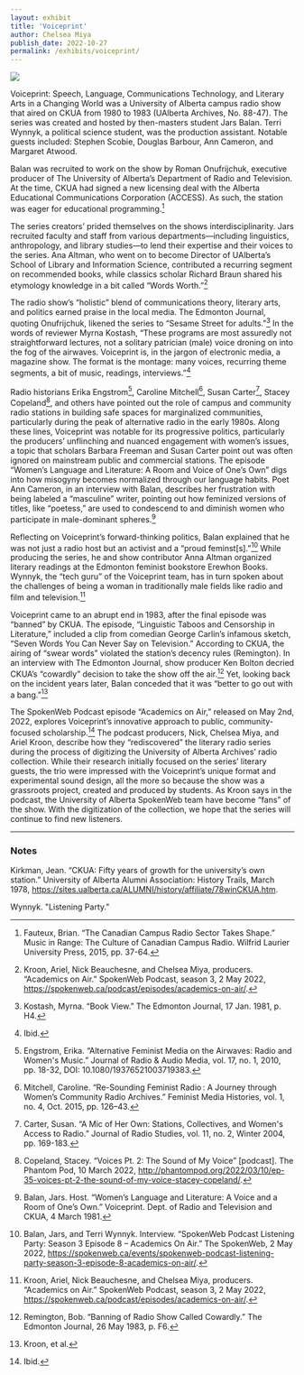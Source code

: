 ```yaml
---
layout: exhibit
title: 'Voiceprint'
author: Chelsea Miya
publish_date: 2022-10-27
permalink: /exhibits/voiceprint/
---
```


<a href="{{ '/img/VoiceprintTape.jpg' | absolute_url }}">
  <img src="{{ '/img/VoiceprintTape.jpg' | absolute_url }}"/>
</a>

Voiceprint: Speech, Language, Communications Technology, and Literary Arts in a Changing World was a University of Alberta campus radio show that aired on CKUA from 1980 to 1983 (UAlberta Archives, No. 88-47). The series was created and hosted by then-masters student Jars Balan. Terri Wynnyk, a political science student, was the production assistant. Notable guests included: Stephen Scobie, Douglas Barbour, Ann Cameron, and Margaret Atwood.

Balan was recruited to work on the show by Roman Onufrijchuk, executive producer of The University of Alberta’s Department of Radio and Television. At the time, CKUA had signed a new licensing deal with the Alberta Educational Communications Corporation (ACCESS). As such, the station was eager for educational programming.[^1]

The series creators’ prided themselves on the shows interdisciplinarity. Jars recruited faculty and staff from various departments—including linguistics, anthropology, and library studies—to lend their expertise and their voices to the series. Ana Altman, who went on to become Director of UAlberta’s School of Library and Information Science, contributed a recurring segment on recommended books, while classics scholar Richard Braun shared his etymology knowledge in a bit called “Words Worth.”[^2]

The radio show’s “holistic” blend of communications theory, literary arts, and politics earned praise in the local media. The Edmonton Journal, quoting Onufrijchuk, likened the series to “Sesame Street for adults.”[^3] In the words of reviewer Myrna Kostash, “These programs are most assuredly not straightforward lectures, not a solitary patrician (male) voice droning on into the fog of the airwaves. Voiceprint is, in the jargon of electronic media, a magazine show. The format is the montage: many voices, recurring theme segments, a bit of music, readings, interviews.”[^4]

Radio historians Erika Engstrom[^5], Caroline Mitchell[^6], Susan Carter[^7], Stacey Copeland[^8], and others have pointed out the role of campus and community radio stations in building safe spaces for marginalized communities, particularly during the peak of alternative radio in the early 1980s. Along these lines, Voiceprint was notable for its progressive politics, particularly the producers’ unflinching and nuanced engagement with women’s issues, a topic that scholars Barbara Freeman and Susan Carter point out was often ignored on mainstream public and commercial stations. The episode “Women’s Language and Literature: A Room and Voice of One’s Own” digs into how misogyny becomes normalized through our language habits. Poet Ann Cameron, in an interview with Balan, describes her frustration with being labeled a “masculine” writer, pointing out how feminized versions of titles, like “poetess,” are used to condescend to and diminish women who participate in male-dominant spheres.[^9]

Reflecting on Voiceprint’s forward-thinking politics, Balan explained that he was not just a radio host but an activist and a “proud feminst\[s\].”[^10] While producing the series, he and show contributor Anna Altman organized literary readings at the Edmonton feminist bookstore Erewhon Books. Wynnyk, the “tech guru” of the Voiceprint team, has in turn spoken about the challenges of being a woman in traditionally male fields like radio and film and television.[^11]

Voiceprint came to an abrupt end in 1983, after the final episode was “banned” by CKUA. The episode, “Linguistic Taboos and Censorship in Literature,” included a clip from comedian George Carlin’s infamous sketch, “Seven Words You Can Never Say on Television.” According to CKUA, the airing of “swear words” violated the station’s decency rules (Remington). In an interview with The Edmonton Journal, show producer Ken Bolton decried CKUA’s “cowardly” decision to take the show off the air.[^12] Yet, looking back on the incident years later, Balan conceded that it was “better to go out with a bang.”[^13]

The SpokenWeb Podcast episode “Academics on Air,” released on May 2nd, 2022, explores Voiceprint’s innovative approach to public, community-focused scholarship.[^14] The podcast producers, Nick, Chelsea Miya, and Ariel Kroon, describe how they “rediscovered” the literary radio series during the process of digitizing the University of Alberta Archives’ radio collection. While their research initially focused on the series’ literary guests, the trio were impressed with the Voiceprint’s unique format and experimental sound design, all the more so because the show was a grassroots project, created and produced by students. As Kroon says in the podcast, the University of Alberta SpokenWeb team have become “fans” of the show. With the digitization of the collection, we hope that the series will continue to find new listeners.


<!-- {% include parallax_image.html collection='qatar' pid='obj12' y='50%' %} -->

---

### Notes

[^1]: Fauteux, Brian. “The Canadian Campus Radio Sector Takes Shape.” Music in Range: The Culture of Canadian Campus Radio. Wilfrid Laurier University Press, 2015, pp. 37-64.

Kirkman, Jean. “CKUA: Fifty years of growth for the university’s own station.” University of Alberta Alumni Association: History Trails, March 1978, https://sites.ualberta.ca/ALUMNI/history/affiliate/78winCKUA.htm.


[^2]: Kroon, Ariel, Nick Beauchesne, and Chelsea Miya, producers. “Academics on Air.” SpokenWeb Podcast, season 3, 2 May 2022, https://spokenweb.ca/podcast/episodes/academics-on-air/.

[^3]: Kostash, Myrna. “Book View.” The Edmonton Journal, 17 Jan. 1981, p. H4.

[^4]: Ibid.

[^5]: Engstrom, Erika. “Alternative Feminist Media on the Airwaves: Radio and Women's Music.” Journal of Radio & Audio Media, vol. 17, no. 1, 2010, pp. 18-32, DOI: 10.1080/19376521003719383.

[^6]: Mitchell, Caroline. “Re-Sounding Feminist Radio : A Journey through Women’s Community Radio Archives.” Feminist Media Histories, vol. 1, no. 4, Oct. 2015, pp. 126–43.

[^7]: Carter, Susan. “A Mic of Her Own: Stations, Collectives, and Women's Access to Radio.” Journal of Radio Studies, vol. 11, no. 2, Winter 2004, pp. 169-183.

[^8]: Copeland, Stacey. “Voices Pt. 2: The Sound of My Voice” [podcast]. The Phantom Pod, 10 March 2022, http://phantompod.org/2022/03/10/ep-35-voices-pt-2-the-sound-of-my-voice-stacey-copeland/.

[^9]: Balan, Jars. Host. “Women’s Language and Literature: A Voice and a Room of One’s Own.” Voiceprint. Dept. of Radio and Television and CKUA, 4 March 1981.

[^10]: Balan, Jars, and Terri Wynnyk. Interview. “SpokenWeb Podcast Listening Party: Season 3 Episode 8 – Academics On Air.” The SpokenWeb, 2 May 2022, https://spokenweb.ca/events/spokenweb-podcast-listening-party-season-3-episode-8-academics-on-air/. 

[^11]: Kroon, Ariel, Nick Beauchesne, and Chelsea Miya, producers. “Academics on Air.” SpokenWeb Podcast, season 3, 2 May 2022, https://spokenweb.ca/podcast/episodes/academics-on-air/.

Wynnyk. "Listening Party."

[^12]: Remington, Bob. “Banning of Radio Show Called Cowardly.” The Edmonton Journal, 26 May 1983, p. F6.

[^13]: Kroon, et al.

[^14]: Ibid.